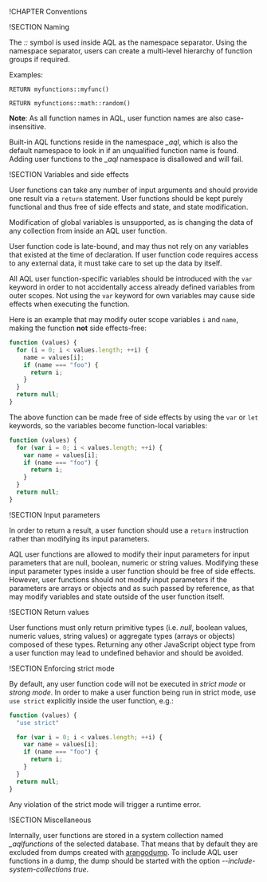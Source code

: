 !CHAPTER Conventions

!SECTION Naming

The *::* symbol is used inside AQL as the namespace separator. Using
the namespace separator, users can create a multi-level hierarchy of
function groups if required.

Examples:

```
RETURN myfunctions::myfunc()

RETURN myfunctions::math::random()
```

**Note**: As all function names in AQL, user function names are also
case-insensitive.

Built-in AQL functions reside in the namespace *_aql*, which is also
the default namespace to look in if an unqualified function name is
found. Adding user functions to the *_aql* namespace is disallowed and
will fail.

!SECTION Variables and side effects

User functions can take any number of input arguments and should
provide one result via a `return` statement. User functions should be kept 
purely functional and thus free of side effects and state, and state modification.

Modification of global variables is unsupported, as is changing
the data of any collection from inside an AQL user function.

User function code is late-bound, and may thus not rely on any variables
that existed at the time of declaration. If user function code requires
access to any external data, it must take care to set up the data by
itself.

All AQL user function-specific variables should be introduced with the `var`
keyword in order to not accidentally access already defined variables from
outer scopes. Not using the `var` keyword for own variables may cause side
effects when executing the function.

Here is an example that may modify outer scope variables `i` and `name`,
making the function **not** side effects-free:

```js
function (values) {
  for (i = 0; i < values.length; ++i) {
    name = values[i];
    if (name === "foo") {
      return i;
    }
  }
  return null;
}
```

The above function can be made free of side effects by using the `var` or
`let` keywords, so the variables become function-local variables:

```js
function (values) {
  for (var i = 0; i < values.length; ++i) {
    var name = values[i];
    if (name === "foo") {
      return i;
    }
  }
  return null;
}
```

!SECTION Input parameters

In order to return a result, a user function should use a `return` instruction 
rather than modifying its input parameters.

AQL user functions are allowed to modify their input parameters for input 
parameters that are null, boolean, numeric or string values. Modifying these
input parameter types inside a user function should be free of side effects. 
However, user functions should not modify input parameters if the parameters are 
arrays or objects and as such passed by reference, as that may modify variables 
and state outside of the user function itself. 

!SECTION Return values

User functions must only return primitive types (i.e. *null*, boolean
values, numeric values, string values) or aggregate types (arrays or
objects) composed of these types.
Returning any other JavaScript object type from a user function may lead
to undefined behavior and should be avoided.

!SECTION Enforcing strict mode

By default, any user function code will not be executed in *strict mode* or 
*strong mode*. In order to make a user function being run in strict 
mode, use `use strict` explicitly inside the user function, e.g.:

```js
function (values) {
  "use strict"

  for (var i = 0; i < values.length; ++i) {
    var name = values[i];
    if (name === "foo") {
      return i;
    }
  }
  return null;
}
```

Any violation of the strict mode will trigger a runtime error.

!SECTION Miscellaneous

Internally, user functions are stored in a system collection named
*_aqlfunctions*  of the selected database. 
That means that by default they are excluded from dumps
created with [arangodump](../HttpBulkImports/Arangodump.md).
To include AQL user functions in a dump, the dump should be started
with the option *--include-system-collections true*.
